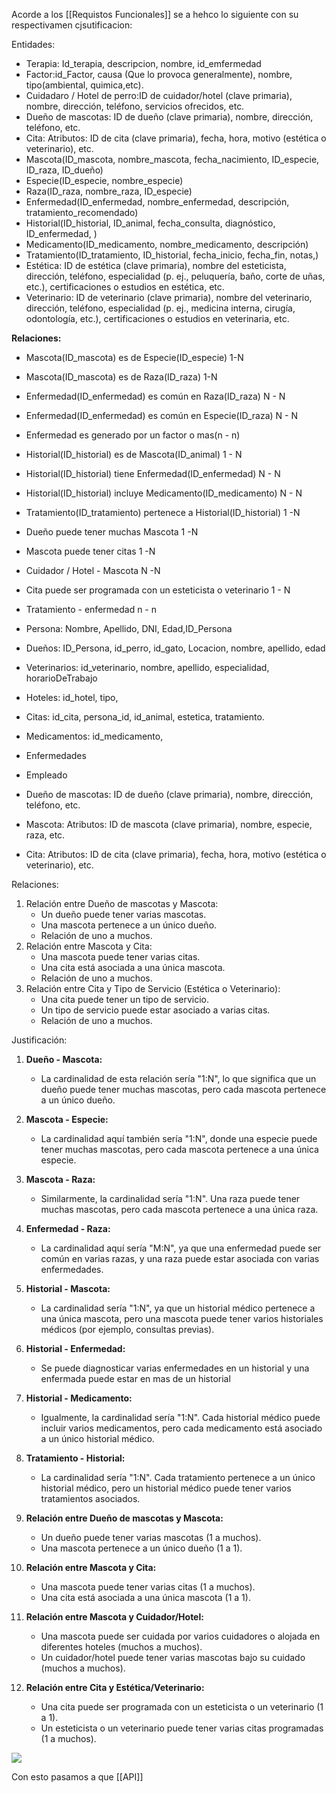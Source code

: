 Acorde a los [[Requistos Funcionales]] se a hehco lo siguiente con su respectivamen cjsutificacion:

Entidades:


- Terapia: Id_terapia, descripcion, nombre, id_emfermedad
- Factor:id_Factor, causa (Que lo provoca generalmente), nombre, tipo(ambiental, quimica,etc).
- Cuidadaro / Hotel de perro:ID de cuidador/hotel (clave primaria), nombre, dirección, teléfono, servicios ofrecidos, etc.
- Dueño de mascotas: ID de dueño (clave primaria), nombre, dirección, teléfono, etc.
- Cita: Atributos: ID de cita (clave primaria), fecha, hora, motivo (estética o veterinario), etc.
- Mascota(ID_mascota, nombre_mascota, fecha_nacimiento, ID_especie, ID_raza, ID_dueño)
- Especie(ID_especie, nombre_especie)
- Raza(ID_raza, nombre_raza, ID_especie)
- Enfermedad(ID_enfermedad, nombre_enfermedad, descripción, tratamiento_recomendado)
- Historial(ID_historial, ID_animal, fecha_consulta, diagnóstico, ID_enfermedad, )
- Medicamento(ID_medicamento, nombre_medicamento, descripción)
- Tratamiento(ID_tratamiento, ID_historial, fecha_inicio, fecha_fin, notas,)
- Estética: ID de estética (clave primaria), nombre del esteticista, dirección, teléfono, especialidad (p. ej., peluquería, baño, corte de uñas, etc.), certificaciones o estudios en estética, etc.
- Veterinario: ID de veterinario (clave primaria), nombre del veterinario, dirección, teléfono, especialidad (p. ej., medicina interna, cirugía, odontología, etc.), certificaciones o estudios en veterinaria, etc.

 

 **Relaciones:**
    
- Mascota(ID_mascota) es de Especie(ID_especie)  1-N
- Mascota(ID_mascota) es de Raza(ID_raza) 1-N
- Enfermedad(ID_enfermedad) es común en Raza(ID_raza) N - N
- Enfermedad(ID_enfermedad) es común en Especie(ID_raza) N - N
- Enfermedad es generado por un factor o mas(n - n)
- Historial(ID_historial) es de Mascota(ID_animal) 1 - N
- Historial(ID_historial) tiene Enfermedad(ID_enfermedad) N - N
- Historial(ID_historial) incluye Medicamento(ID_medicamento) N - N
- Tratamiento(ID_tratamiento) pertenece a Historial(ID_historial) 1 -N
- Dueño puede tener muchas Mascota 1 -N
- Mascota puede tener citas 1 -N
- Cuidador / Hotel - Mascota N -N
- Cita puede ser programada con un esteticista o veterinario 1 - N
- Tratamiento - enfermedad n - n




- Persona: Nombre, Apellido, DNI, Edad,ID_Persona
- Dueños: ID_Persona, id_perro, id_gato, Locacion, nombre, apellido, edad
- Veterinarios: id_veterinario, nombre, apellido, especialidad, horarioDeTrabajo
- Hoteles: id_hotel, tipo, 
- Citas: id_cita, persona_id, id_animal, estetica, tratamiento.
- Medicamentos: id_medicamento, 
- Enfermedades
- Empleado


- Dueño de mascotas: ID de dueño (clave primaria), nombre, dirección, teléfono, etc.
- Mascota: Atributos: ID de mascota (clave primaria), nombre, especie, raza, etc.
- Cita: Atributos: ID de cita (clave primaria), fecha, hora, motivo (estética o veterinario), etc.

Relaciones:
1. Relación entre Dueño de mascotas y Mascota:
   - Un dueño puede tener varias mascotas.
   - Una mascota pertenece a un único dueño.
   - Relación de uno a muchos.
2. Relación entre Mascota y Cita:
   - Una mascota puede tener varias citas.
   - Una cita está asociada a una única mascota.
   - Relación de uno a muchos.
3. Relación entre Cita y Tipo de Servicio (Estética o Veterinario):
   - Una cita puede tener un tipo de servicio.
   - Un tipo de servicio puede estar asociado a varias citas.
   - Relación de uno a muchos.




Justificación:


1. **Dueño - Mascota:**
   - La cardinalidad de esta relación sería "1:N", lo que significa que un dueño puede tener muchas mascotas, pero cada mascota pertenece a un único dueño.

2. **Mascota - Especie:**
   - La cardinalidad aquí también sería "1:N", donde una especie puede tener muchas mascotas, pero cada mascota pertenece a una única especie.

3. **Mascota - Raza:**
   - Similarmente, la cardinalidad sería "1:N". Una raza puede tener muchas mascotas, pero cada mascota pertenece a una única raza.

5. **Enfermedad - Raza:**
   - La cardinalidad aquí sería "M:N", ya que una enfermedad puede ser común en varias razas, y una raza puede estar asociada con varias enfermedades.

6. **Historial - Mascota:**
   - La cardinalidad sería "1:N", ya que un historial médico pertenece a una única mascota, pero una mascota puede tener varios historiales médicos (por ejemplo, consultas previas).

7. **Historial - Enfermedad:**
   - Se puede diagnosticar varias enfermedades en un historial y una enfermada puede estar en mas de un historial

8. **Historial - Medicamento:**
   - Igualmente, la cardinalidad sería "1:N". Cada historial médico puede incluir varios medicamentos, pero cada medicamento está asociado a un único historial médico.

9. **Tratamiento - Historial:**
   - La cardinalidad sería "1:N". Cada tratamiento pertenece a un único historial médico, pero un historial médico puede tener varios tratamientos asociados.


1. **Relación entre Dueño de mascotas y Mascota:**
   - Un dueño puede tener varias mascotas (1 a muchos).
   - Una mascota pertenece a un único dueño (1 a 1).

2. **Relación entre Mascota y Cita:**
   - Una mascota puede tener varias citas (1 a muchos).
   - Una cita está asociada a una única mascota (1 a 1).

4. **Relación entre Mascota y Cuidador/Hotel:**
   - Una mascota puede ser cuidada por varios cuidadores o alojada en diferentes hoteles (muchos a muchos).
   - Un cuidador/hotel puede tener varias mascotas bajo su cuidado (muchos a muchos).

5. **Relación entre Cita y Estética/Veterinario:**
	- Una cita puede ser programada con un esteticista o un veterinario (1 a 1).
	- Un esteticista o un veterinario puede tener varias citas programadas (1 a muchos).

![](../attachment/c0bc1298f2b83e1b25dfe4a4ee9c67fc.png)

Con esto pasamos a que [[API]]
